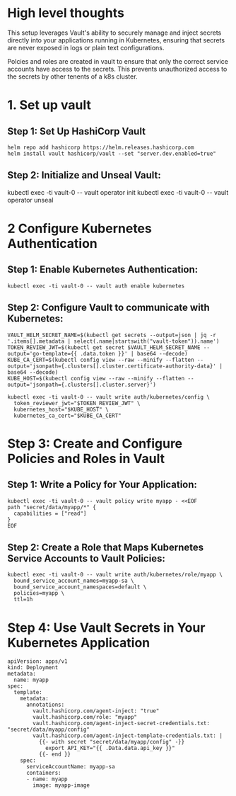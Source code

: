# High level thoughts 
This setup leverages Vault's ability to securely manage and inject secrets directly into your applications running in Kubernetes, ensuring that secrets are never exposed in logs or plain text configurations.

Polcies and roles are created in vault to ensure that only the correct service accounts have access to the secrets. This prevents unauthorized access to the secrets by other tenents of a k8s cluster.


# 1. Set up vault 
## Step 1: Set Up HashiCorp Vault

```
helm repo add hashicorp https://helm.releases.hashicorp.com
helm install vault hashicorp/vault --set "server.dev.enabled=true"

```


## Step 2: Initialize and Unseal Vault:
kubectl exec -ti vault-0 -- vault operator init
kubectl exec -ti vault-0 -- vault operator unseal


# 2 Configure Kubernetes Authentication

## Step 1: Enable Kubernetes Authentication:
```
kubectl exec -ti vault-0 -- vault auth enable kubernetes

```

## Step 2: Configure Vault to communicate with Kubernetes:
```
VAULT_HELM_SECRET_NAME=$(kubectl get secrets --output=json | jq -r '.items[].metadata | select(.name|startswith("vault-token")).name')
TOKEN_REVIEW_JWT=$(kubectl get secret $VAULT_HELM_SECRET_NAME --output='go-template={{ .data.token }}' | base64 --decode)
KUBE_CA_CERT=$(kubectl config view --raw --minify --flatten --output='jsonpath={.clusters[].cluster.certificate-authority-data}' | base64 --decode)
KUBE_HOST=$(kubectl config view --raw --minify --flatten --output='jsonpath={.clusters[].cluster.server}')

kubectl exec -ti vault-0 -- vault write auth/kubernetes/config \
  token_reviewer_jwt="$TOKEN_REVIEW_JWT" \
  kubernetes_host="$KUBE_HOST" \
  kubernetes_ca_cert="$KUBE_CA_CERT"

```


# Step 3: Create and Configure Policies and Roles in Vault

## Step 1: Write a Policy for Your Application:
```
kubectl exec -ti vault-0 -- vault policy write myapp - <<EOF
path "secret/data/myapp/*" {
  capabilities = ["read"]
}
EOF

```

## Step 2: Create a Role that Maps Kubernetes Service Accounts to Vault Policies:
```
kubectl exec -ti vault-0 -- vault write auth/kubernetes/role/myapp \
  bound_service_account_names=myapp-sa \
  bound_service_account_namespaces=default \
  policies=myapp \
  ttl=1h

```


# Step 4: Use Vault Secrets in Your Kubernetes Application
```
apiVersion: apps/v1
kind: Deployment
metadata:
  name: myapp
spec:
  template:
    metadata:
      annotations:
        vault.hashicorp.com/agent-inject: "true"
        vault.hashicorp.com/role: "myapp"
        vault.hashicorp.com/agent-inject-secret-credentials.txt: "secret/data/myapp/config"
        vault.hashicorp.com/agent-inject-template-credentials.txt: |
          {{- with secret "secret/data/myapp/config" -}}
            export API_KEY="{{ .Data.data.api_key }}"
          {{- end }}
    spec:
      serviceAccountName: myapp-sa
      containers:
      - name: myapp
        image: myapp-image
```





